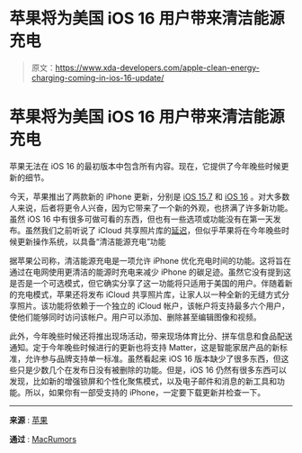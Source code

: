 # 苹果将为美国 iOS 16 用户带来清洁能源充电

> 原文：<https://www.xda-developers.com/apple-clean-energy-charging-coming-in-ios-16-update/>

# 苹果将为美国 iOS 16 用户带来清洁能源充电

苹果无法在 iOS 16 的最初版本中包含所有内容。现在，它提供了今年晚些时候更新的细节。

今天，苹果推出了两款新的 iPhone 更新，分别是 [iOS 15.7](https://www.xda-developers.com/apple-ios-15-7-and-macos-monterey-12-6/) 和 [iOS 16](https://www.xda-developers.com/apple-releases-ios-16/) 。对大多数人来说，后者将更令人兴奋，因为它带来了一个新的外观，也挤满了许多新功能。虽然 iOS 16 中有很多可做可看的东西，但也有一些选项或功能没有在第一天发布。虽然我们之前听说了 iCloud 共享照片库的[延迟](https://www.xda-developers.com/apple-delays-icloud-shared-photo-library/)，但似乎苹果将在今年晚些时候更新操作系统，以具备“清洁能源充电”功能

据苹果公司称，清洁能源充电是一项允许 iPhone 优化充电时间的功能。这将旨在通过在电网使用更清洁的能源时充电来减少 iPhone 的碳足迹。虽然它没有提到这是否是一个可选模式，但它确实分享了这一功能将只适用于美国的用户。伴随着新的充电模式，苹果还将发布 iCloud 共享照片库，让家人以一种全新的无缝方式分享照片。该功能将依赖于一个独立的 iCloud 帐户，该帐户将支持最多六个用户，使他们能够同时访问该帐户。用户可以添加、删除甚至编辑图像和视频。

此外，今年晚些时候还将推出现场活动，带来现场体育比分、拼车信息和食品配送通知。定于今年晚些时候进行的更新也将支持 Matter，这是智能家居产品的新标准，允许参与品牌支持单一标准。虽然看起来 iOS 16 版本缺少了很多东西，但这些只是少数几个在发布日没有被删除的功能。但是，iOS 16 仍然有很多东西可以发现，比如新的增强锁屏和个性化聚焦模式，以及电子邮件和消息的新工具和功能。所以，如果你有一部受支持的 iPhone，一定要下载更新并检查一下。

* * *

**来源** : [苹果](https://www.apple.com/newsroom/2022/09/ios-16-is-available-today/)

**通过** : [MacRumors](https://www.macrumors.com/2022/09/12/ios-16-clean-energy-charging/)